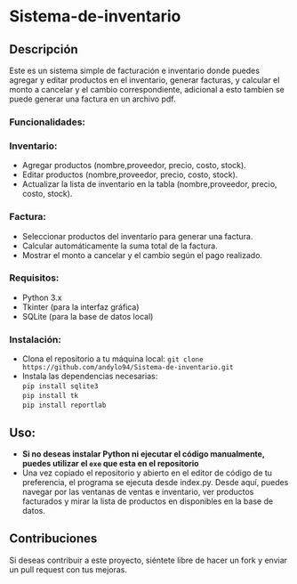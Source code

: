 # Sistema-de-inventario
## Descripción
Este es un sistema simple de facturación e inventario donde puedes agregar y editar productos en el inventario, generar facturas, y calcular el monto a cancelar y el cambio correspondiente, adicional a esto tambien se puede generar una factura en un archivo pdf.
### Funcionalidades:
### Inventario:
  * Agregar productos (nombre,proveedor, precio, costo, stock).
  * Editar productos (nombre,proveedor, precio, costo, stock).
  * Actualizar la lista de inventario en la tabla (nombre,proveedor, precio, costo, stock).
### Factura:
  * Seleccionar productos del inventario para generar una factura.
  * Calcular automáticamente la suma total de la factura.
  * Mostrar el monto a cancelar y el cambio según el pago realizado.
### Requisitos:
   * Python 3.x
   * Tkinter (para la interfaz gráfica)
   * SQLite (para la base de datos local)
### Instalación:
   * Clona el repositorio a tu máquina local:
   ```git clone https://github.com/andylo94/Sistema-de-inventario.git```
   * Instala las dependencias necesarias:  
   ```pip install sqlite3```  
   ```pip install tk```  
   ```pip install reportlab```
## Uso:
   * __Si no deseas instalar Python ni ejecutar el código manualmente, puedes utilizar el ```exe``` que esta en el repositorio__
   * Una vez copiado el repositorio y abierto en el editor de código de tu preferencia, el programa se ejecuta desde index.py. Desde aquí, puedes navegar por las ventanas de ventas e inventario, ver productos facturados y mirar la lista de productos en disponibles en la base de datos.
## Contribuciones
Si deseas contribuir a este proyecto, siéntete libre de hacer un fork y enviar un pull request con tus mejoras.
